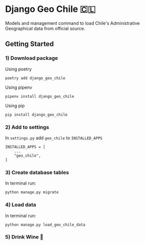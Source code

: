 # Django Geo Chile 🇨🇱

Models and management command to load Chile's Administrative Geographical data from official source.

## Getting Started 

### 1) Download package

Using poetry

    poetry add django_geo_chile

Using pipenv

    pipenv install django_geo_chile

Using pip
    
    pip install django_geo_chile


### 2) Add to settings

In `settings.py` add `geo_chile` to `INSTALLED_APPS`


    INSTALLED_APPS = [
        ...
        "geo_chile",
    ]

### 3) Create database tables

In terminal run:

    python manage.py migrate



### 4) Load data

In terminal run:

    python manage.py load_geo_chile_data


### 5) Drink Wine 🍷 
